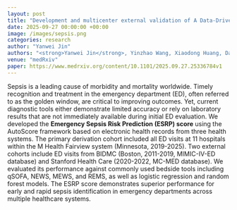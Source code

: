 ```yaml
---
layout: post
title: "Development and multicenter external validation of A Data-Driven Scoring System for Early and Rapid Identification of Sepsis in Emergency Departments"
date: 2025-09-27 00:00:00 +00:00
image: /images/sepsis.png
categories: research
author: "Yanwei Jin"
authors: "<strong>Yanwei Jin</strong>, Yinzhao Wang, Xiaodong Huang, David A Wacker, Michael A Puskarich, Feng Xie"
venue: "medRxiv"
paper: https://www.medrxiv.org/content/10.1101/2025.09.27.25336784v1
---
```

Sepsis is a leading cause of morbidity and mortality worldwide. Timely recognition and treatment in the emergency department (ED), often referred to as the golden window, are critical to improving outcomes. Yet, current diagnostic tools either demonstrate limited accuracy or rely on laboratory results that are not immediately available during initial ED evaluation. We developed the **Emergency Sepsis Risk Prediction (ESRP) score** using the AutoScore framework based on electronic health records from three health systems. The primary derivation cohort included all ED visits at 11 hospitals within the M Health Fairview system (Minnesota, 2019-2025). Two external cohorts include ED visits from BIDMC (Boston, 2011-2019, MIMIC-IV-ED database) and Stanford Health Care (2020-2022, MC-MED database). We evaluated its performance against commonly used bedside tools including qSOFA, NEWS, MEWS, and REMS, as well as logistic regression and random forest models. The ESRP score demonstrates superior performance for early and rapid sepsis identification in emergency departments across multiple healthcare systems.
